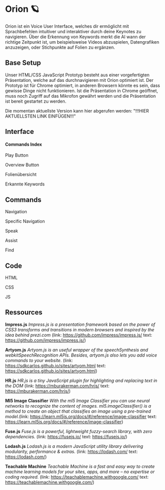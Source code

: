 # Orion 🪐

Orion ist ein Voice User Interface, welches dir ermöglicht mit Sprachbefehlen intuitiver und interaktiver durch deine Keynotes zu navigieren. Über die Erkennung von Keywords merkt die AI wann der richtige Zeitpunkt ist, um beispielsweise Videos abzuspielen, Datengrafiken anzuzeigen, oder Stichpunkte auf Folien zu ergänzen.



## Base Setup

Unser HTML/CSS JavaScript Prototyp besteht aus einer vorgefertigten Präsentation, welche auf das durchnavigieren mit Orion optimiert ist. Der Prototyp ist für Chrome optimiert, in anderen Browsern könnte es sein, dass gewisse Dinge nicht funktionieren. Ist die Präsentation in Chrome geöffnet, muss noch Zugriff auf das Mikrofon gewährt werden und die Präsentation ist bereit gestartet zu werden.

Die momentan aktuellste Version kann hier abgerufen werden: "!!!HIER AKTUELLSTEN LINK EINFÜGEN!!!"



## Interface

#### Commands Index



Play Button

Overview Button

Folienübersicht

Erkannte Keywords



## Commands

Navigation

Specific Navigation

Speak

Assist

Find







## Code

HTML

CSS

JS





## Ressources

**Impress.js** *Impress.js is a presentation framework based on the power of CSS3 transforms and transitions in modern browsers and inspired by the idea behind prezi.com* (link: https://github.com/impress/impress.js/ text: https://github.com/impress/impress.js/)

**Artyom.js** *Artyom.js is an useful wrapper of the speechSynthesis and webkitSpeechRecognition APIs. Besides, artyom.js also lets you add voice commands to your website.*
(link: https://sdkcarlos.github.io/sites/artyom.html text: https://sdkcarlos.github.io/sites/artyom.html)

**HR.js** *HR.js is a tiny JavaScript plugin for highlighting and replacing text in the DOM* (link: https://mburakerman.com/hrjs/ text: https://mburakerman.com/hrjs/)

**Ml5 Image Classifier** *With the ml5 Image Classifier you can use neural networks to recognize the content of images. ml5.imageClassifier() is a method to create an object that classifies an image using a pre-trained model.*(link: https://learn.ml5js.org/docs/#/reference/image-classifier text: https://learn.ml5js.org/docs/#/reference/image-classifier)

**Fuse.js** *Fuse.js is a powerful, lightweight fuzzy-search library, with zero dependencies.* (link: https://fusejs.io/ text: https://fusejs.io/)

**Lodash.js** *Lodash.js is a modern JavaScript utility library delivering modularity, performance & extras.* (link: https://lodash.com/ text: https://lodash.com/)

**Teachable Machine** *Teachable Machine is a fast and easy way to create machine learning models for your sites, apps, and more – no expertise or coding required.* (link: https://teachablemachine.withgoogle.com/ text: https://teachablemachine.withgoogle.com/)